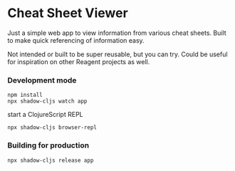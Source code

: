 # Cheat Sheet Viewer

Just a simple web app to view information from various cheat sheets. Built to make quick referencing of information easy.

Not intended or built to be super reusable, but you can try. Could be useful for inspiration on other Reagent projects as well.

### Development mode
```
npm install
npx shadow-cljs watch app
```
start a ClojureScript REPL
```
npx shadow-cljs browser-repl
```
### Building for production

```
npx shadow-cljs release app
```
